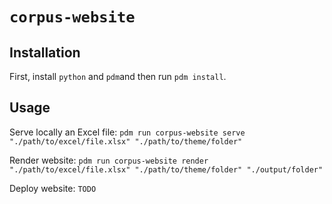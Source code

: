# `corpus-website`

## Installation

First, install `python` and `pdm`and then run `pdm install`. 


## Usage

Serve locally an Excel file: `pdm run corpus-website serve "./path/to/excel/file.xlsx" "./path/to/theme/folder"`

Render website: `pdm run corpus-website render "./path/to/excel/file.xlsx" "./path/to/theme/folder" "./output/folder"`

Deploy website: `TODO`